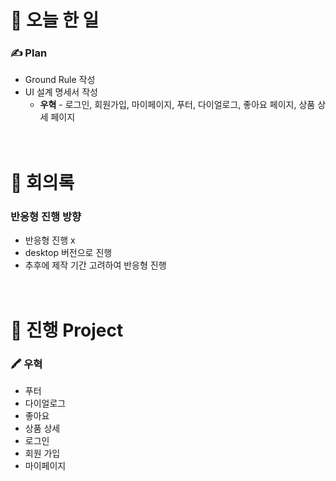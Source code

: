 # 📝 오늘 한 일

### ✍ Plan
- Ground Rule 작성
- UI 설계 명세서 작성
    - **우혁** - 로그인, 회원가입, 마이페이지, 푸터, 다이얼로그, 좋아요 페이지, 상품 상세 페이지
   
　
# 🤝 회의록
### **반응형 진행 방향**
- 반응형 진행 x
- desktop 버전으로 진행
- 추후에 제작 기간 고려하여 반응형 진행
   
　
# 📌 진행 Project
### 🖍 **우혁**
- 푸터
- 다이얼로그
- 좋아요
- 상품 상세
- 로그인
- 회원 가입
- 마이페이지
   
　
